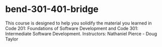 # bend-301-401-bridge
This course is designed to help you solidify the material you learned in Code 201: Foundations of Software Development and Code 301: Intermediate Software Development. Instructors: Nathaniel Pierce - Doug Taylor
